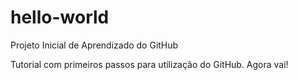 # hello-world
Projeto Inicial de Aprendizado do GitHub

Tutorial com primeiros passos para utilização do GitHub. Agora vai!
